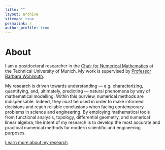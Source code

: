 ```yaml
---
title: ""
layout: archive
sitemap: true
permalink: /
author_profile: true
---
```


<!-- <img src="/assets/images/BigBend2.png" width="340px" alt="Brendan Keith" align="right" /> -->

# About

<!-- I am a graduate research assistant and PhD candidate at the [Institute for Computational Engineering and Sciences (ICES)](https://www.ices.utexas.edu/).
My work is supervised by [Professor Leszek Demkowicz](http://users.ices.utexas.edu/~leszek/). <br> -->

I am a postdoctoral researcher in the [Chair for Numerical Mathematics](https://www-m2.ma.tum.de/) at the Technical University of Munich.
My work is supervised by [Professor Barbara Wohlmuth](http://www.professoren.tum.de/en/wohlmuth-barbara/). <br>

My research is driven towards understanding — e.g. characterizing, quantifying, and, ultimately, predicting — natural phenomena by way of mathematical modelling.
Within this purview, numerical methods are indispensable.
Indeed, they <em>must</em> be used in order to make informed decisions and reach reliable conclusions when facing contemporary problems in science and engineering.
By employing mathematical tools from functional analysis, topology, differential geometry, and numerical linear algebra, the intent of my research is to develop the most accurate and practical numerical methods for modern scientific and engineering purposes.

[Learn more about my research](/research/)
